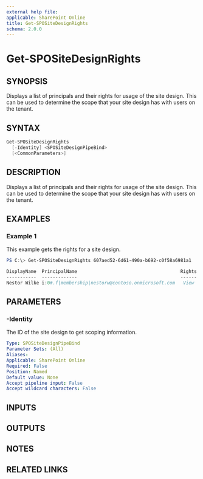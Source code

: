 ```yaml
---
external help file: 
applicable: SharePoint Online
title: Get-SPOSiteDesignRights
schema: 2.0.0
---
```


# Get-SPOSiteDesignRights

## SYNOPSIS

Displays a list of principals and their rights for usage of the site design. This can be used to determine the scope that your site design has with users on the tenant.

## SYNTAX

```powershell
Get-SPOSiteDesignRights
  [-Identity] <SPOSiteDesignPipeBind>
  [<CommonParameters>]
```

## DESCRIPTION

Displays a list of principals and their rights for usage of the site design. This can be used to determine the scope that your site design has with users on the tenant.

## EXAMPLES

### Example 1 

This example gets the rights for a site design.

```powershell
PS C:\> Get-SPOSiteDesignRights 607aed52-6d61-490a-b692-c0f58a6981a1

DisplayName  PrincipalName                                      Rights
-----------  -------------                                      ------
Nestor Wilke i:0#.f|membership|nestorw@contoso.onmicrosoft.com   View
```


## PARAMETERS

### -Identity
The ID of the site design to get scoping information.

```yaml
Type: SPOSiteDesignPipeBind
Parameter Sets: (All)
Aliases: 
Applicable: SharePoint Online
Required: False 
Position: Named
Default value: None
Accept pipeline input: False
Accept wildcard characters: False 
```

## INPUTS

## OUTPUTS

## NOTES

## RELATED LINKS